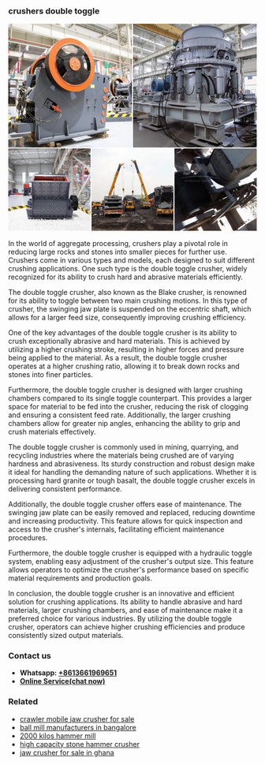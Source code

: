 <h3>crushers double toggle</h3><img src='1706755702.jpg' alt=''><p>In the world of aggregate processing, crushers play a pivotal role in reducing large rocks and stones into smaller pieces for further use. Crushers come in various types and models, each designed to suit different crushing applications. One such type is the double toggle crusher, widely recognized for its ability to crush hard and abrasive materials efficiently.</p><p>The double toggle crusher, also known as the Blake crusher, is renowned for its ability to toggle between two main crushing motions. In this type of crusher, the swinging jaw plate is suspended on the eccentric shaft, which allows for a larger feed size, consequently improving crushing efficiency.</p><p>One of the key advantages of the double toggle crusher is its ability to crush exceptionally abrasive and hard materials. This is achieved by utilizing a higher crushing stroke, resulting in higher forces and pressure being applied to the material. As a result, the double toggle crusher operates at a higher crushing ratio, allowing it to break down rocks and stones into finer particles.</p><p>Furthermore, the double toggle crusher is designed with larger crushing chambers compared to its single toggle counterpart. This provides a larger space for material to be fed into the crusher, reducing the risk of clogging and ensuring a consistent feed rate. Additionally, the larger crushing chambers allow for greater nip angles, enhancing the ability to grip and crush materials effectively.</p><p>The double toggle crusher is commonly used in mining, quarrying, and recycling industries where the materials being crushed are of varying hardness and abrasiveness. Its sturdy construction and robust design make it ideal for handling the demanding nature of such applications. Whether it is processing hard granite or tough basalt, the double toggle crusher excels in delivering consistent performance.</p><p>Additionally, the double toggle crusher offers ease of maintenance. The swinging jaw plate can be easily removed and replaced, reducing downtime and increasing productivity. This feature allows for quick inspection and access to the crusher's internals, facilitating efficient maintenance procedures.</p><p>Furthermore, the double toggle crusher is equipped with a hydraulic toggle system, enabling easy adjustment of the crusher's output size. This feature allows operators to optimize the crusher's performance based on specific material requirements and production goals.</p><p>In conclusion, the double toggle crusher is an innovative and efficient solution for crushing applications. Its ability to handle abrasive and hard materials, larger crushing chambers, and ease of maintenance make it a preferred choice for various industries. By utilizing the double toggle crusher, operators can achieve higher crushing efficiencies and produce consistently sized output materials.</p><h3>Contact us</h3><ul><li><strong>Whatsapp:&nbsp;<a href="https://wa.me/8613661969651">+8613661969651</a></strong></li><li><a href="https://swt.shibang-china.com/?git&amp;zhl&amp;crushers double toggle"><strong>Online Service(chat now)</strong></a></li></ul><h3>Related</h3><ul><li><a href='crawler mobile jaw crusher for sale.md'>crawler mobile jaw crusher for sale</a></li><li><a href='ball mill manufacturers in bangalore.md'>ball mill manufacturers in bangalore</a></li><li><a href='2000 kilos hammer mill.md'>2000 kilos hammer mill</a></li><li><a href='high capacity stone hammer crusher.md'>high capacity stone hammer crusher</a></li><li><a href='jaw crusher for sale in ghana.md'>jaw crusher for sale in ghana</a></li></ul>